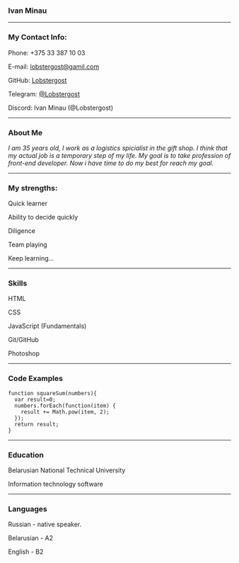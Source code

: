### __Ivan Minau__

----
### __My Contact Info:__

Phone: +375 33 387 10 03

E-mail: lobstergost@gamil.com

GitHub: [Lobstergost](https://github.com/Lobstergost/)

Telegram: [@Lobstergost](https://t.me/Lobstergost)

Discord: Ivan Minau (@Lobstergost)

----
### __About Me__


_I am 35 years old, I work as a logistics spicialist in the gift shop. I think that my actual job is a temporary step of my life. My goal is to take profession of front-end developer. Now i have time to do my best for reach my goal._

----
### __My strengths:__

Quick learner

Ability to decide quickly

Diligence

Team playing

Keep learning…

----
### __Skills__

HTML

CSS

JavaScript (Fundamentals)

Git/GitHub

Photoshop

----
### __Code Examples__

```
function squareSum(numbers){
  var result=0;
  numbers.forEach(function(item) {
    result += Math.pow(item, 2);
  });
  return result;
}
```
 
----
### __Education__

Belarusian National Technical University

Information technology software

----
### __Languages__

Russian - native speaker.

Belarusian - A2

English - B2
